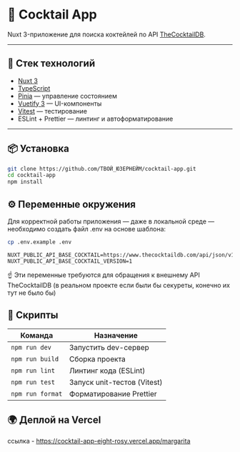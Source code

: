 # 🥂 Cocktail App

Nuxt 3-приложение для поиска коктейлей по API [TheCocktailDB](https://www.thecocktaildb.com/).

---

## 🚀 Стек технологий

- [Nuxt 3](https://nuxt.com/)
- [TypeScript](https://www.typescriptlang.org/)
- [Pinia](https://pinia.vuejs.org/) — управление состоянием
- [Vuetify 3](https://vuetifyjs.com/) — UI-компоненты
- [Vitest](https://vitest.dev/) — тестирование
- ESLint + Prettier — линтинг и автоформатирование

---

## 📦 Установка

```bash
git clone https://github.com/ТВОЙ_ЮЗЕРНЕЙМ/cocktail-app.git
cd cocktail-app
npm install
```

## ⚙️ Переменные окружения
Для корректной работы приложения — даже в локальной среде — необходимо создать файл .env на основе шаблона:
```bash
cp .env.example .env
```
```dotenv
NUXT_PUBLIC_API_BASE_COCKTAIL=https://www.thecocktaildb.com/api/json/v1
NUXT_PUBLIC_API_BASE_COCKTAIL_VERSION=1
```
☝️ Эти переменные требуются для обращения к внешнему API TheCocktailDB (в реальном проекте если были бы секуреты, конечно их тут не было бы)

## 🧪 Скрипты

| Команда            | Назначение                      |
|--------------------|---------------------------------|
| `npm run dev`      | Запустить dev-сервер            |
| `npm run build`    | Сборка проекта                  |
| `npm run lint`     | Линтинг кода (ESLint)           |
| `npm run test`     | Запуск unit-тестов (Vitest)     |
| `npm run format`   | Форматирование Prettier         |

## 🌍 Деплой на Vercel 
ссылка - https://cocktail-app-eight-rosy.vercel.app/margarita
